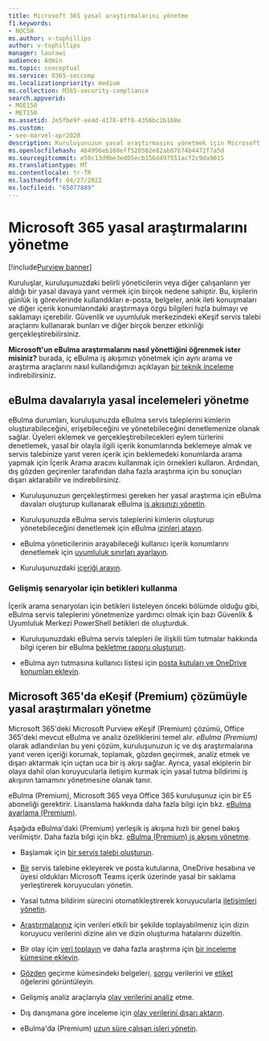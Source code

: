 ```yaml
---
title: Microsoft 365 yasal araştırmalarını yönetme
f1.keywords:
- NOCSH
ms.author: v-tophillips
author: v-tophillips
manager: laurawi
audience: Admin
ms.topic: conceptual
ms.service: O365-seccomp
ms.localizationpriority: medium
ms.collection: M365-security-compliance
search.appverid:
- MOE150
- MET150
ms.assetid: 2e5fbe9f-ee4d-4178-8ff8-4356bc1b168e
ms.custom:
- seo-marvel-apr2020
description: Kuruluşunuzun yasal araştırmasını yönetmek için Microsoft Purview uyumluluk portalında eBulma servis taleplerini kullanın.
ms.openlocfilehash: 464996eb160eff520582e82ab87b74b4472f7a5d
ms.sourcegitcommit: e50c13d9be3ed05ecb156d497551acf2c9da9015
ms.translationtype: MT
ms.contentlocale: tr-TR
ms.lasthandoff: 04/27/2022
ms.locfileid: "65077889"
---
```

# <a name="manage-legal-investigations-in-microsoft-365"></a>Microsoft 365 yasal araştırmalarını yönetme

[!include[Purview banner](../includes/purview-rebrand-banner.md)]

Kuruluşlar, kuruluşunuzdaki belirli yöneticilerin veya diğer çalışanların yer aldığı bir yasal davaya yanıt vermek için birçok nedene sahiptir. Bu, kişilerin günlük iş görevlerinde kullandıkları e-posta, belgeler, anlık ileti konuşmaları ve diğer içerik konumlarındaki araştırmaya özgü bilgileri hızla bulmayı ve saklamayı içerebilir. Güvenlik ve uyumluluk merkezindeki eKeşif servis talebi araçlarını kullanarak bunları ve diğer birçok benzer etkinliği gerçekleştirebilirsiniz.
  
**Microsoft'un eBulma araştırmalarını nasıl yönettiğini öğrenmek ister misiniz?** burada, iç eBulma iş akışımızı yönetmek için aynı arama ve araştırma araçlarını nasıl kullandığımızı açıklayan [bir teknik inceleme](https://go.microsoft.com/fwlink/?linkid=852161) indirebilirsiniz.

## <a name="manage-legal-investigations-with-ediscovery-cases"></a>eBulma davalarıyla yasal incelemeleri yönetme

eBulma durumları, kuruluşunuzda eBulma servis taleplerini kimlerin oluşturabileceğini, erişebileceğini ve yönetebileceğini denetlemenize olanak sağlar. Üyeleri eklemek ve gerçekleştirebilecekleri eylem türlerini denetlemek, yasal bir olayla ilgili içerik konumlarında beklemeye almak ve servis talebinize yanıt veren içerik için beklemedeki konumlarda arama yapmak için İçerik Arama aracını kullanmak için örnekleri kullanın. Ardından, dış gözden geçirenler tarafından daha fazla araştırma için bu sonuçları dışarı aktarabilir ve indirebilirsiniz.
  
- Kuruluşunuzun gerçekleştirmesi gereken her yasal araştırma için eBulma davaları oluşturup kullanarak eBulma [iş akışınızı yönetin](./get-started-core-ediscovery.md).

- Kuruluşunuzda eBulma servis taleplerini kimlerin oluşturup yönetebileceğini denetlemek için eBulma [izinleri atayın](assign-ediscovery-permissions.md).

- eBulma yöneticilerinin arayabileceği kullanıcı içerik konumlarını denetlemek için [uyumluluk sınırları ayarlayın](set-up-compliance-boundaries.md).

- Kuruluşunuzdaki [içeriği arayın](search-for-content.md).

### <a name="use-scripts-for-advanced-scenarios"></a>Gelişmiş senaryolar için betikleri kullanma

İçerik arama senaryoları için betikleri listeleyen önceki bölümde olduğu gibi, eBulma servis taleplerini yönetmenize yardımcı olmak için bazı Güvenlik & Uyumluluk Merkezi PowerShell betikleri de oluşturduk.
  
- Kuruluşunuzdaki eBulma servis talepleri ile ilişkili tüm tutmalar hakkında bilgi içeren bir eBulma [bekletme raporu oluşturun](create-a-report-on-holds-in-ediscovery-cases.md).

- eBulma ayrı tutmasına kullanıcı listesi için [posta kutuları ve OneDrive konumları ekleyin](use-a-script-to-add-users-to-a-hold-in-ediscovery.md).
  
## <a name="manage-legal-investigations-with-the-ediscovery-premium-solution-in-microsoft-365"></a>Microsoft 365'da eKeşif (Premium) çözümüyle yasal araştırmaları yönetme

Microsoft 365'deki Microsoft Purview eKeşif (Premium) çözümü, Office 365'deki mevcut eBulma ve analiz özelliklerini temel alır. *eBulma (Premium)* olarak adlandırılan bu yeni çözüm, kuruluşunuzun iç ve dış araştırmalarına yanıt veren içeriği korumak, toplamak, gözden geçirmek, analiz etmek ve dışarı aktarmak için uçtan uca bir iş akışı sağlar. Ayrıca, yasal ekiplerin bir olaya dahil olan koruyucularla iletişim kurmak için yasal tutma bildirimi iş akışının tamamını yönetmesine olanak tanır.

eBulma (Premium), Microsoft 365 veya Office 365 kuruluşunuz için bir E5 aboneliği gerektirir. Lisanslama hakkında daha fazla bilgi için bkz. [eBulma ayarlama (Premium)](get-started-with-advanced-ediscovery.md#step-1-verify-and-assign-appropriate-licenses).

Aşağıda eBulma'daki (Premium) yerleşik iş akışına hızlı bir genel bakış verilmiştir. Daha fazla bilgi için bkz. [eBulma (Premium) iş akışını yönetme](create-and-manage-advanced-ediscoveryv2-case.md#manage-the-workflow).

- Başlamak için [bir servis talebi oluşturun](create-and-manage-advanced-ediscoveryv2-case.md#create-a-case).

- [Bir](managing-custodians.md) servis talebine ekleyerek ve posta kutularına, OneDrive hesabına ve üyesi oldukları Microsoft Teams içerik üzerinde yasal bir saklama yerleştirerek koruyucuları yönetin.

- Yasal tutma bildirim sürecini otomatikleştirerek koruyucularla [iletişimleri yönetin](managing-custodian-communications.md).

- [Araştırmalarınız](processing-data-for-case.md) için verileri etkili bir şekilde toplayabilmeniz için dizin koruyucu verilerini dizine alın ve dizin oluşturma hatalarını düzeltin.

- Bir olay için [veri toplayın](collecting-data-for-ediscovery.md) ve daha fazla araştırma için [bir inceleme kümesine ekleyin](collecting-data-for-ediscovery.md#add-search-results-to-a-review-set).

- [Gözden](view-documents-in-review-set.md) geçirme kümesindeki belgeleri, [sorgu](review-set-search.md) verilerini ve [etiket](tagging-documents.md) öğelerini görüntüleyin.

- Gelişmiş analiz araçlarıyla [olay verilerini analiz](analyzing-data-in-review-set.md) etme.

- Dış danışmana göre inceleme için [olay verilerini dışarı aktarın](exporting-data-ediscover20.md).

- eBulma'da (Premium) [uzun süre çalışan işleri yönetin](managing-jobs-ediscovery20.md).
